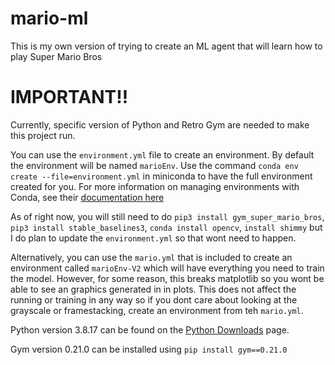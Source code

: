 # mario-ml
This is my own version of trying to create an ML agent that will learn how to play Super Mario Bros

# IMPORTANT!!

Currently, specific version of Python and Retro Gym are needed to make this project run. 

You can use the `environment.yml` file to create an environment. By default the environment will be named `marioEnv`. Use the command `conda env create --file=environment.yml` in miniconda to have the full environment created for you. For more information on managing environments with Conda, see their [documentation here](https://conda.io/projects/conda/en/latest/user-guide/tasks/manage-environments.html#activating-an-environment)

As of right now, you will still need to do `pip3 install gym_super_mario_bros`, `pip3 install stable_baselines3`, `conda install opencv`, `install shimmy` but I do plan to update the `environment.yml` so that wont need to happen. 

Alternatively, you can use the `mario.yml` that is included to create an environment called `marioEnv-V2` which will have everything you need to train the model. However, for some reason, this breaks matplotlib so you wont be able to see an graphics generated in in plots. This does not affect the running or training in any way so if you dont care about looking at the grayscale or framestacking, create an environment from teh `mario.yml`.

Python version 3.8.17 can be found on the [Python Downloads](https://www.python.org/downloads/) page.

Gym version 0.21.0 can be installed using `pip install gym==0.21.0`
